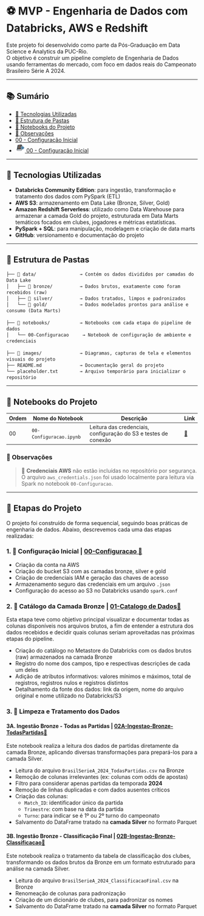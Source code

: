 # ⚽ MVP - Engenharia de Dados com Databricks, AWS e Redshift

Este projeto foi desenvolvido como parte da Pós-Graduação em Data Science e Analytics da PUC-Rio.  
O objetivo é construir um pipeline completo de Engenharia de Dados usando ferramentas do mercado, com foco em dados reais do Campeonato Brasileiro Série A 2024.

---
## 📚 Sumário

- [🚀 Tecnologias Utilizadas](#-tecnologias-utilizadas)
- [📁 Estrutura de Pastas](#-estrutura-de-pastas)
- [📒 Notebooks do Projeto](#-notebooks-do-projeto)
- [📌 Observações](#-observações)
- [00 - Configuração Inicial](notebooks/00-Configuracao.ipynb)
- [<img src="images/icons/notebook-python.png" width="25" height="25"/> 00 - Configuração Inicial](notebooks/00-Configuracao.ipynb)

---

## 🚀 Tecnologias Utilizadas

- **Databricks Community Edition**: para ingestão, transformação e tratamento dos dados com PySpark (ETL)
- **AWS S3**: armazenamento em Data Lake (Bronze, Silver, Gold)
- **Amazon Redshift Serverless**: utilizado como Data Warehouse para armazenar a camada Gold do projeto, estruturada em Data Marts temáticos focados em clubes, jogadores e métricas estatísticas.
- **PySpark + SQL**: para manipulação, modelagem e criação de data marts
- **GitHub**: versionamento e documentação do projeto

---

## 📁 Estrutura de Pastas

```plaintext
├── 📁 data/                → Contém os dados divididos por camadas do Data Lake
│   ├── 📂 bronze/          → Dados brutos, exatamente como foram recebidos (raw)
│   ├── 📂 silver/          → Dados tratados, limpos e padronizados
│   └── 📂 gold/            → Dados modelados prontos para análise e consumo (Data Marts)

├── 📁 notebooks/           → Notebooks com cada etapa do pipeline de dados
│   └── 00-Configuracao     → Notebook de configuração de ambiente e credenciais

├── 📁 images/              → Diagramas, capturas de tela e elementos visuais do projeto
├── README.md              → Documentação geral do projeto
└── placeholder.txt        → Arquivo temporário para inicializar o repositório
```

---

## 📒 Notebooks do Projeto

| Ordem | Nome do Notebook         | Descrição                                                       | Link
|-------|--------------------------|-----------------------------------------------------------------|-------|
| 00    | `00-Configuracao.ipynb`  | Leitura das credenciais, configuração do S3 e testes de conexão |[🔗](notebooks/00-Configuracao.ipynb)


### 📌 Observações
> 🔐 **Credenciais AWS** não estão incluídas no repositório por segurança.  
> O arquivo `aws_credentials.json` foi usado localmente para leitura via Spark no notebook `00-Configuracao`.

---

## 🧭 Etapas do Projeto
O projeto foi construído de forma sequencial, seguindo boas práticas de engenharia de dados. Abaixo, descrevemos cada uma das etapas realizadas:


### 1. 📘 Configuração Inicial | [00-Configuracao 📎](notebooks/00-Configuracao.ipynb)
- Criação da conta na AWS
- Criação do bucket S3 com as camadas bronze, silver e gold
- Criação de credenciais IAM e geração das chaves de acesso
- Armazenamento seguro das credenciais em um arquivo `.json`
- Configuração do acesso ao S3 no Databricks usando `spark.conf`

### 2. 📗 Catálogo da Camada Bronze | [01-Catalogo de Dados📎](notebooks/01-Catalogo%20de%20Dados%20no%20Metastore%20do%20Databricks%20Bronze.ipynb)  
Esta etapa teve como objetivo principal visualizar e documentar todas as colunas disponíveis nos arquivos brutos, a fim de entender a estrutura dos dados recebidos e decidir quais colunas seriam aproveitadas nas próximas etapas do pipeline.

- Criação do catálogo no Metastore do Databricks com os dados brutos (raw) armazenados na camada Bronze
- Registro do nome dos campos, tipo e respectivas descrições de cada um deles
- Adição de atributos informativos: valores mínimos e máximos, total de registros, registros nulos e registros distintos
- Detalhamento da fonte dos dados: link da origem, nome do arquivo original e nome utilizado no Databricks/S3

### 3. 📙 Limpeza e Tratamento dos Dados
#### 3A. Ingestão Bronze - Todas as Partidas | [02A-Ingestao-Bronze-TodasPartidas📎](notebooks/02A-Ingestao-Bronze-TodasPartidas.ipynb)  
Este notebook realiza a leitura dos dados de partidas diretamente da camada Bronze, aplicando diversas transformações para prepará-los para a camada Silver.
- Leitura do arquivo `BrasilSerieA_2024_TodasPartidas.csv` na Bronze
- Remoção de colunas irrelevantes (ex: colunas com odds de apostas)
- Filtro para considerar apenas partidas da temporada **2024**
- Remoção de linhas duplicadas e com dados ausentes críticos
- Criação das colunas:
  - `Match_ID`: identificador único da partida
  - `Trimestre`: com base na data da partida
  - `Turno`: para indicar se é 1º ou 2º turno do campeonato
- Salvamento do DataFrame tratado na **camada Silver** no formato Parquet

#### 3B. Ingestão Bronze - Classificação Final | [02B-Ingestao-Bronze-Classificacao📎](notebooks/02B-Ingestao-Bronze-Classificacao.ipynb)

Este notebook realiza o tratamento da tabela de classificação dos clubes, transformando os dados brutos da Bronze em um formato estruturado para análise na camada Silver.

- Leitura do arquivo `BrasilSerieA_2024_ClassificacaoFinal.csv` na Bronze
- Renomeação de colunas para padronização
- Criação de um dicionário de clubes, para padronizar os nomes
- Salvamento do DataFrame tratado na **camada Silver** no formato Parquet


  


